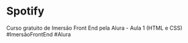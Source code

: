 # Spotify
Curso gratuito de Imersão Front End pela Alura - Aula 1 (HTML e CSS)
#ImersãoFrontEnd #Alura
